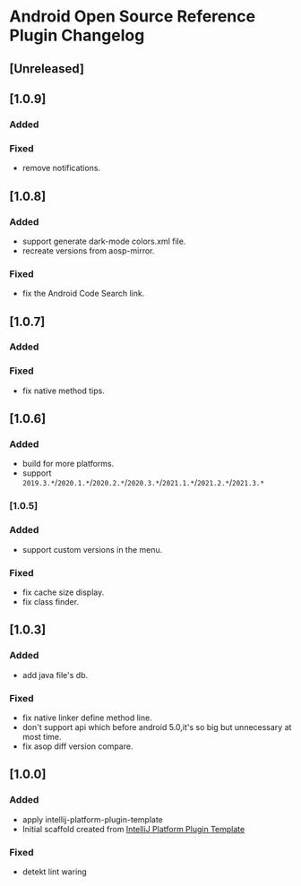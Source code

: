 # Android Open Source Reference Plugin Changelog

## [Unreleased]

## [1.0.9]

### Added

### Fixed

- remove notifications.

## [1.0.8]

### Added

- support generate dark-mode colors.xml file.
- recreate versions from aosp-mirror.

### Fixed

- fix the Android Code Search link.

## [1.0.7]

### Added

### Fixed

- fix native method tips.

## [1.0.6]

### Added

- build for more platforms.
- support `2019.3.*`/`2020.1.*`/`2020.2.*`/`2020.3.*`/`2021.1.*`/`2021.2.*`/`2021.3.*`

### [1.0.5]

### Added

- support custom versions in the menu.

### Fixed

- fix cache size display.
- fix class finder.

## [1.0.3]

### Added

- add java file's db.

### Fixed

- fix native linker define method line.
- don't support api which before android 5.0,it's so big but unnecessary at most time.
- fix asop diff version compare.

## [1.0.0]

### Added

- apply intellij-platform-plugin-template
- Initial scaffold created
  from [IntelliJ Platform Plugin Template](https://github.com/JetBrains/intellij-platform-plugin-template)

### Fixed

- detekt lint waring
